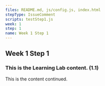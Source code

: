 ```yaml
---
files: README.md, js/config.js, index.html
stepType: IssueComment
scripts: testStep1.js
week: 1
step: 1
name: Week 1 Step 1
---
```


## Week 1 Step 1

### This is the Learning Lab content. (1.1)

This is the content continued.
